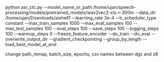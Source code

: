 python asr_ctc.py --model_name_or_path /home/ujan/speech-processing/models/pretrained_models/wav2vec2-xls-r-300m --data_dir /home/ujan/Downloads/aishell1 --learning_rate 3e-4 --lr_scheduler_type constant --max_train_samples 1000 --max_eval_samples 100 --max_test_samples 100 --eval_steps 100 --save_steps 100 --logging_steps 100 --warmup_steps 0 --freeze_feature_encoder --do_train --do_eval --overwrite_output_dir --gradient_checkpointing --group_by_length --load_best_model_at_end

change path_remap, batch_size, epochs, csv names between dgx and z8

